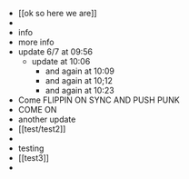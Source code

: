 - [[ok so here we are]]
-
- info
- more info
- update 6/7  at 09:56
	- update  at 10:06
		- and again at 10:09
		- and again at 10;12
		- and again at 10:23
- Come FLIPPIN ON SYNC AND PUSH PUNK
- COME ON
- another update
- [[test/test2]]
-
- testing
- [[test3]]
-